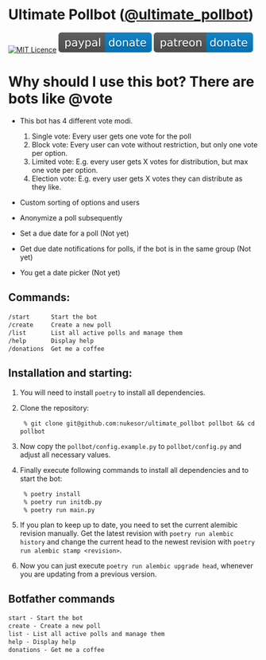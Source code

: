 # Ultimate Pollbot ([@ultimate_pollbot](https://t.me/ultimate_pollbot))

[![MIT Licence](https://img.shields.io/badge/license-MIT-success.svg)](https://github.com/Nukesor/pollbot/blob/master/LICENSE.md)
[![Paypal](https://github.com/Nukesor/images/blob/master/paypal-donate-blue.svg)](https://www.paypal.me/arnebeer/)
[![Patreon](https://github.com/Nukesor/images/blob/master/patreon-donate-blue.svg)](https://www.patreon.com/nukesor)


# Why should I use this bot? There are bots like @vote

- This bot has 4 different vote modi.
    1. Single vote: Every user gets one vote for the poll
    2. Block vote: Every user can vote without restriction, but only one vote per option.
    3. Limited vote: E.g. every user gets X votes for distribution, but max one vote per option.
    4. Election vote: E.g. every user gets X votes they can distribute as they like.

- Custom sorting of options and users
- Anonymize a poll subsequently
- Set a due date for a poll (Not yet)
- Get due date notifications for polls, if the bot is in the same group (Not yet)
- You get a date picker (Not yet)

## Commands:

    /start      Start the bot
    /create     Create a new poll
    /list       List all active polls and manage them
    /help       Display help
    /donations  Get me a coffee


## Installation and starting:

1. You will need to install `poetry` to install all dependencies.
2. Clone the repository:

        % git clone git@github.com:nukesor/ultimate_pollbot pollbot && cd pollbot

3. Now copy the `pollbot/config.example.py` to `pollbot/config.py` and adjust all necessary values.
4. Finally execute following commands to install all dependencies and to start the bot:

        % poetry install
        % poetry run initdb.py
        % poetry run main.py

5. If you plan to keep up to date, you need to set the current alemibic revision manually.
Get the latest revision with `poetry run alembic history` and change the current head to the newest revision with `poetry run alembic stamp <revision>`.
6. Now you can just execute `poetry run alembic upgrade head`, whenever you are updating from a previous version.



## Botfather commands

    start - Start the bot
    create - Create a new poll
    list - List all active polls and manage them
    help - Display help
    donations - Get me a coffee
